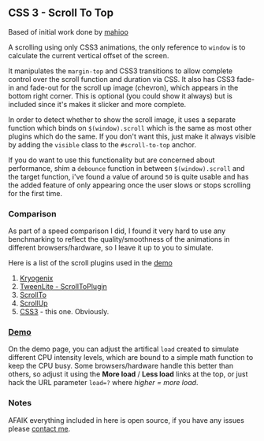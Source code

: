 ## CSS 3 - Scroll To Top

Based of initial work done by [mahioo](http://labs.mitgux.com/smooth-scroll-to-top-using-css3-animations)

A scrolling using only CSS3 animations, the only reference to `window` is to calculate the current vertical offset of the screen.

It manipulates the `margin-top` and CSS3 transitions to allow complete control over the scroll function and duration via CSS.  It also has CSS3 fade-in and fade-out for the scroll up image (chevron), which appears in the bottom right corner.  This is optional (you could show it always) but is included since it's makes it slicker and more complete.

In order to detect whether to show the scroll image, it uses a separate function which binds on `$(window).scroll` which is the same as most other plugins which do the same.  If you don't want this, just make it always visible by adding the `visible` class to the `#scroll-to-top` anchor.  

If you do want to use this functionality but are concerned about performance, shim a `debounce` function in between `$(window).scroll` and the target function, i've found a value of around `50` is quite usable and has the added feature of only appearing once the user slows or stops scrolling for the first time.

### Comparison

As part of a speed comparison I did, I found it very hard to use any benchmarking to reflect the quality/smoothness
of the animations in different browsers/hardware, so I leave it up to you to simulate.

Here is a list of the scroll plugins used in the [demo](http://htmlpreview.github.com/?https://github.com/rpocklin/scroll-to-top/master/demo.html)

1. [Kryogenix](http://kryogenix.org/code/browser/smoothscroll)
2. [TweenLite - ScrollToPlugin](http://www.greensock.com/tweenlite/)
3. [ScrollTo](http://www.dconnell.co.uk/blog/index.php/2012/03/12/scroll-to-any-element-using-jquery/)
4. [ScrollUp](https://github.com/markgoodyear/scrollup)
5. [CSS3](https://github.com/rpocklin/scroll-to-top) - this one.  Obviously.

### [Demo](http://rawgithub.com/rpocklin/scroll-to-top/master/demo.html)

On the demo page, you can adjust the artifical `load` created to simulate different CPU intensity
levels, which are bound to a simple math function to keep the CPU busy.  Some browsers/hardware handle this better
than others, so adjust it using the **More load** / **Less load** links at the top,
or just hack the URL parameter `load=?`
where _higher = more load_.

### Notes
AFAIK everything included in here is open source, if you have any issues please [contact me](mailto:rpocklin@gmail.com).